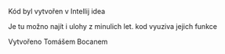 Kód byl vytvořen v Intellij idea

Je tu možno najít i ulohy z minulich let.
kod vyuziva jejich funkce

Vytvořeno Tomášem Bocanem
